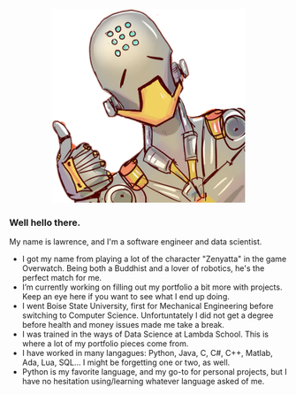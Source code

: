 <p align="center">
  <img src="https://github.com/BuildABuddha/BuildABuddha/blob/master/thumbsup.png?raw=true" height="350px" width ="350px"/>
</p>

### Well hello there.

My name is lawrence, and I'm a software engineer and data scientist.

- I got my name from playing a lot of the character "Zenyatta" in the game Overwatch. Being both a Buddhist and a lover of robotics, he's the perfect match for me. 
- I’m currently working on filling out my portfolio a bit more with projects. Keep an eye here if you want to see what I end up doing.
- I went Boise State University, first for Mechanical Engineering before switching to Computer Science. Unfortuntately I did not get a degree before health and money issues made me take a break. 
- I was trained in the ways of Data Science at Lambda School. This is where a lot of my portfolio pieces come from. 
- I have worked in many langagues: Python, Java, C, C#, C++, Matlab, Ada, Lua, SQL... I might be forgetting one or two, as well. 
- Python is my favorite language, and my go-to for personal projects, but I have no hesitation using/learning whatever language asked of me. 

<!--
**BuildABuddha/BuildABuddha** is a ✨ _special_ ✨ repository because its `README.md` (this file) appears on your GitHub profile.

Here are some ideas to get you started:

- 🔭 I’m currently working on ...
- 🌱 I’m currently learning ...
- 👯 I’m looking to collaborate on ...
- 🤔 I’m looking for help with ...
- 💬 Ask me about ...
- 📫 How to reach me: ...
- 😄 Pronouns: ...
- ⚡ Fun fact: ...
-->
